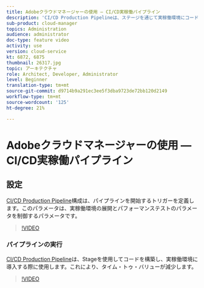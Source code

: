 ```yaml
---
title: Adobeクラウドマネージャーの使用 — CI/CD実稼働パイプライン
description: 'CI/CD Production Pipelineは、ステージを通じて実稼働環境にコードを構築および導入するために使用され、時間を節約します。 CI／CD 実稼動パイプラインの設定は、パイプラインを開始するトリガー、実稼動環境のデプロイメントを制御するパラメーター、およびテストパラメーターのパフォーマンスを定義します。 '
sub-product: cloud-manager
topics: Administration
audience: administrator
doc-type: feature video
activity: use
version: cloud-service
kt: 6872, 6875
thumbnail: 26317.jpg
topic: アーキテクチャ
role: Architect, Developer, Administrator
level: Beginner
translation-type: tm+mt
source-git-commit: d9714b9a291ec3ee5f3dba9723de72bb120d2149
workflow-type: tm+mt
source-wordcount: '125'
ht-degree: 21%

---
```



# Adobeクラウドマネージャーの使用 — CI/CD実稼働パイプライン

## 設定

[CI/CD Production Pipeline](https://experienceleague.adobe.com/docs/experience-manager-cloud-manager/using/how-to-use/configuring-pipeline.html)構成は、パイプラインを開始するトリガーを定義します。このパラメータは、実稼働環境の展開とパフォーマンステストのパラメータを制御するパラメータです。

>[!VIDEO](https://video.tv.adobe.com/v/26314/?quality=12&learn=on)

### パイプラインの実行

[CI/CD Production Pipeline](https://experienceleague.adobe.com/docs/experience-manager-cloud-manager/using/how-to-use/deploying-code.html)は、Stageを使用してコードを構築し、実稼働環境に導入する際に使用します。これにより、タイム・トゥ・バリューが減少します。

>[!VIDEO](https://video.tv.adobe.com/v/26317/?quality=12&learn=on)
